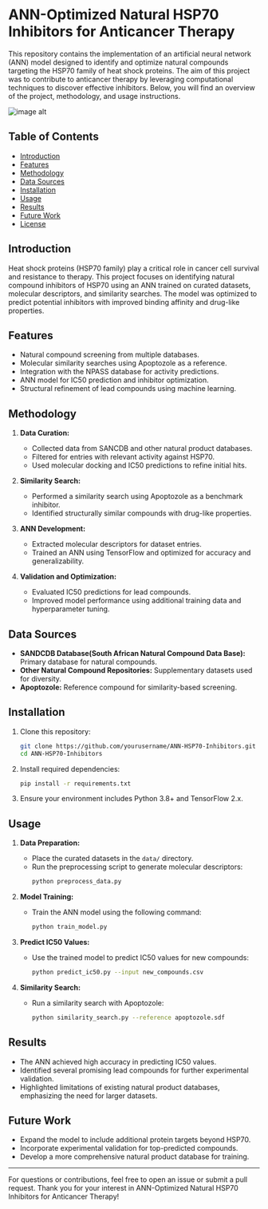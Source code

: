 # ANN-Optimized Natural HSP70 Inhibitors for Anticancer Therapy

This repository contains the implementation of an artificial neural network (ANN) model designed to identify and optimize natural compounds targeting the HSP70 family of heat shock proteins. The aim of this project was to contribute to anticancer therapy by leveraging computational techniques to discover effective inhibitors. Below, you will find an overview of the project, methodology, and usage instructions.

![image alt](https://github.com/Driptoe0606/ANN-Optimized-Natural-HSP70-Inhibitor-for-Anticancer-Therapy/blob/master/058-1.png?raw=true)
## Table of Contents
- [Introduction](#introduction)
- [Features](#features)
- [Methodology](#methodology)
- [Data Sources](#data-sources)
- [Installation](#installation)
- [Usage](#usage)
- [Results](#results)
- [Future Work](#future-work)
- [License](#license)

## Introduction
Heat shock proteins (HSP70 family) play a critical role in cancer cell survival and resistance to therapy. This project focuses on identifying natural compound inhibitors of HSP70 using an ANN trained on curated datasets, molecular descriptors, and similarity searches. The model was optimized to predict potential inhibitors with improved binding affinity and drug-like properties.

## Features
- Natural compound screening from multiple databases.
- Molecular similarity searches using Apoptozole as a reference.
- Integration with the NPASS database for activity predictions.
- ANN model for IC50 prediction and inhibitor optimization.
- Structural refinement of lead compounds using machine learning.

## Methodology
1. **Data Curation:**
   - Collected data from SANCDB and other natural product databases.
   - Filtered for entries with relevant activity against HSP70.
   - Used molecular docking and IC50 predictions to refine initial hits.

2. **Similarity Search:**
   - Performed a similarity search using Apoptozole as a benchmark inhibitor.
   - Identified structurally similar compounds with drug-like properties.

3. **ANN Development:**
   - Extracted molecular descriptors for dataset entries.
   - Trained an ANN using TensorFlow and optimized for accuracy and generalizability.

4. **Validation and Optimization:**
   - Evaluated IC50 predictions for lead compounds.
   - Improved model performance using additional training data and hyperparameter tuning.

## Data Sources
- **SANDCDB Database(South African Natural Compound Data Base):** Primary database for natural compounds.
- **Other Natural Compound Repositories:** Supplementary datasets used for diversity.
- **Apoptozole:** Reference compound for similarity-based screening.

## Installation
1. Clone this repository:
   ```bash
   git clone https://github.com/yourusername/ANN-HSP70-Inhibitors.git
   cd ANN-HSP70-Inhibitors
   ```
2. Install required dependencies:
   ```bash
   pip install -r requirements.txt
   ```
3. Ensure your environment includes Python 3.8+ and TensorFlow 2.x.

## Usage
1. **Data Preparation:**
   - Place the curated datasets in the `data/` directory.
   - Run the preprocessing script to generate molecular descriptors:
     ```bash
     python preprocess_data.py
     ```

2. **Model Training:**
   - Train the ANN model using the following command:
     ```bash
     python train_model.py
     ```

3. **Predict IC50 Values:**
   - Use the trained model to predict IC50 values for new compounds:
     ```bash
     python predict_ic50.py --input new_compounds.csv
     ```

4. **Similarity Search:**
   - Run a similarity search with Apoptozole:
     ```bash
     python similarity_search.py --reference apoptozole.sdf
     ```

## Results
- The ANN achieved high accuracy in predicting IC50 values.
- Identified several promising lead compounds for further experimental validation.
- Highlighted limitations of existing natural product databases, emphasizing the need for larger datasets.

## Future Work
- Expand the model to include additional protein targets beyond HSP70.
- Incorporate experimental validation for top-predicted compounds.
- Develop a more comprehensive natural product database for training.

---

For questions or contributions, feel free to open an issue or submit a pull request. Thank you for your interest in ANN-Optimized Natural HSP70 Inhibitors for Anticancer Therapy!
